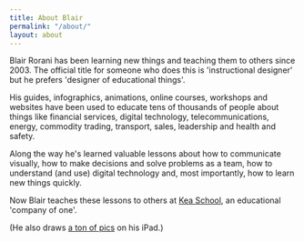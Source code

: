 ```yaml
---
title: About Blair
permalink: "/about/"
layout: about
---
```


Blair Rorani has been learning new things and teaching them to others since 2003. The official title for someone who does this is 'instructional designer' but he prefers 'designer of educational things'.

His guides, infographics, animations, online courses, workshops and websites have been used to educate tens of thousands of people about things like financial services, digital technology, telecommunications, energy, commodity trading, transport, sales, leadership and health and safety.

Along the way he's learned valuable lessons about how to communicate visually, how to make decisions and solve problems as a team, how to understand (and use) digital technology and, most importantly, how to learn new things quickly.

Now Blair teaches these lessons to others at [Kea School](http://keaschool.com), an educational 'company of one'.

(He also draws [a ton of pics](https://www.pinterest.com/blairrorani) on his iPad.)
